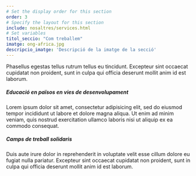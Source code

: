 ```yaml
---
# Set the display order for this section
order: 3
# Specify the layout for this section
include: nosaltres/services.html
# Set variables
titol_seccio: "Com treballem"
imatge: ong-africa.jpg
descripcio_imatge: 'Descripció de la imatge de la secció'
---
```

Phasellus egestas tellus rutrum tellus eu tincidunt. Excepteur sint occaecat cupidatat non proident, sunt in culpa qui officia deserunt mollit anim id est laborum.

##### Educació en països en vies de desenvolupament

Lorem ipsum dolor sit amet, consectetur adipisicing elit, sed do eiusmod tempor incididunt ut labore et dolore magna aliqua. Ut enim ad minim veniam, quis nostrud exercitation ullamco laboris nisi ut aliquip ex ea commodo consequat.

##### Camps de treball solidaris

Duis aute irure dolor in reprehenderit in voluptate velit esse cillum dolore eu fugiat nulla pariatur. Excepteur sint occaecat cupidatat non proident, sunt in culpa qui officia deserunt mollit anim id est laborum.
